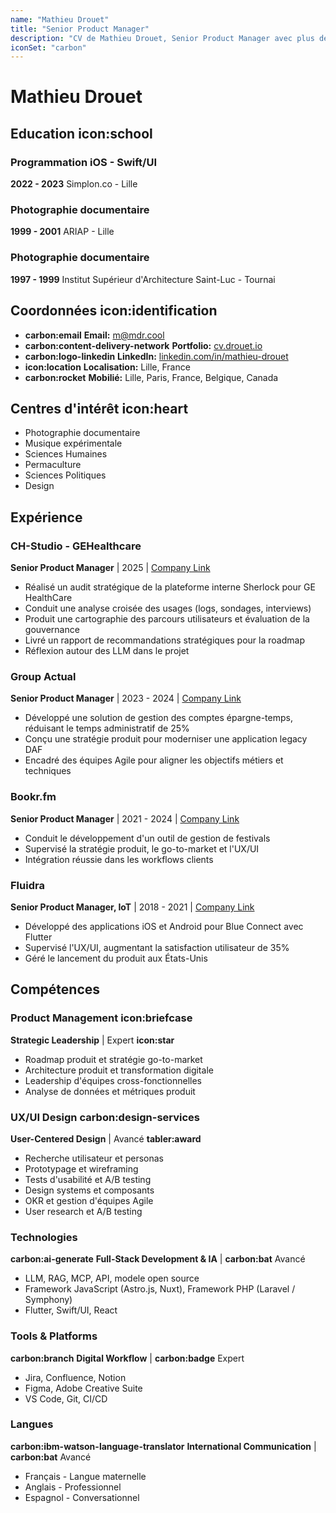 ```yaml
---
name: "Mathieu Drouet"
title: "Senior Product Manager"
description: "CV de Mathieu Drouet, Senior Product Manager avec plus de 10 ans d'expérience en gestion de produits numériques et transformation digitale."
iconSet: "carbon"
---
```


# Mathieu Drouet

## Education **icon:school**

### Programmation iOS - Swift/UI
**2022 - 2023**
Simplon.co - Lille

### Photographie documentaire
**1999 - 2001**
ARIAP - Lille

### Photographie documentaire
**1997 - 1999**
Institut Supérieur d'Architecture Saint-Luc - Tournai

## Coordonnées **icon:identification**

- **carbon:email** **Email:** m@mdr.cool
- **carbon:content-delivery-network** **Portfolio:** [cv.drouet.io](https://cv.drouet.io)
- **carbon:logo-linkedin** **LinkedIn:** [linkedin.com/in/mathieu-drouet](https://linkedin.com/in/mathieu-drouet)
- **icon:location** **Localisation:** Lille, France
- **carbon:rocket** **Mobilié:** Lille, Paris, France, Belgique, Canada

## Centres d'intérêt **icon:heart**

- Photographie documentaire
- Musique expérimentale
- Sciences Humaines
- Permaculture
- Sciences Politiques
- Design

## Expérience

### CH-Studio - GEHealthcare
**Senior Product Manager** | 2025 | [Company Link](https://chstudio.fr/project/plateforme-de-gestion-de-donnees-dicom/)

- Réalisé un audit stratégique de la plateforme interne Sherlock pour GE HealthCare
- Conduit une analyse croisée des usages (logs, sondages, interviews)
- Produit une cartographie des parcours utilisateurs et évaluation de la gouvernance
- Livré un rapport de recommandations stratégiques pour la roadmap
- Réflexion autour des LLM dans le projet

### Group Actual
**Senior Product Manager** | 2023 - 2024 | [Company Link](https://www.groupeactual.eu/)

- Développé une solution de gestion des comptes épargne-temps, réduisant le temps administratif de 25%
- Conçu une stratégie produit pour moderniser une application legacy DAF
- Encadré des équipes Agile pour aligner les objectifs métiers et techniques

### Bookr.fm
**Senior Product Manager** | 2021 - 2024 | [Company Link](https://bookr.fm/)

- Conduit le développement d'un outil de gestion de festivals
- Supervisé la stratégie produit, le go-to-market et l'UX/UI
- Intégration réussie dans les workflows clients

### Fluidra
**Senior Product Manager, IoT** | 2018 - 2021 | [Company Link](https://www.fluidra.com/)

- Développé des applications iOS et Android pour Blue Connect avec Flutter
- Supervisé l'UX/UI, augmentant la satisfaction utilisateur de 35%
- Géré le lancement du produit aux États-Unis

## Compétences

### Product Management **icon:briefcase**
**Strategic Leadership** | Expert **icon:star**

- Roadmap produit et stratégie go-to-market
- Architecture produit et transformation digitale
- Leadership d'équipes cross-fonctionnelles
- Analyse de données et métriques produit

### UX/UI Design **carbon:design-services**
**User-Centered Design** | Avancé **tabler:award**

- Recherche utilisateur et personas
- Prototypage et wireframing
- Tests d'usabilité et A/B testing
- Design systems et composants
- OKR et gestion d'équipes Agile
- User research et A/B testing

### Technologies
**carbon:ai-generate**
**Full-Stack Development & IA** | **carbon:bat** Avancé
 
- LLM, RAG, MCP, API, modele open source
- Framework JavaScript (Astro.js, Nuxt), Framework PHP (Laravel / Symphony)
- Flutter, Swift/UI, React

### Tools & Platforms
**carbon:branch**
**Digital Workflow** | **carbon:badge** Expert

- Jira, Confluence, Notion
- Figma, Adobe Creative Suite
- VS Code, Git, CI/CD

### Langues
**carbon:ibm-watson-language-translator**
**International Communication** |  **carbon:bat** Avancé

- Français - Langue maternelle
- Anglais - Professionnel
- Espagnol - Conversationnel